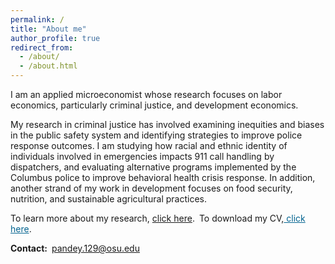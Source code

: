 ```yaml
---
permalink: /
title: "About me"
author_profile: true
redirect_from: 
  - /about/
  - /about.html
---
```

I am an applied microeconomist whose research focuses on labor economics, particularly criminal justice, and development economics.

My research in criminal justice has involved examining inequities and biases in the public safety system and identifying strategies to improve police response outcomes. I am studying how racial and ethnic identity of individuals involved in emergencies impacts 911 call handling by dispatchers, and evaluating alternative programs implemented by the Columbus police to improve behavioral health crisis response. In addition, another strand of my work in development focuses on food security, nutrition, and sustainable agricultural practices. 

To learn more about my research, [click here](/publication_final/).&ensp;To download my CV,<a style="color:#046490;" href="/files/CV/Shinjini_CV.pdf"> click here</a>.    

**Contact:**&ensp;pandey.129@osu.edu 
